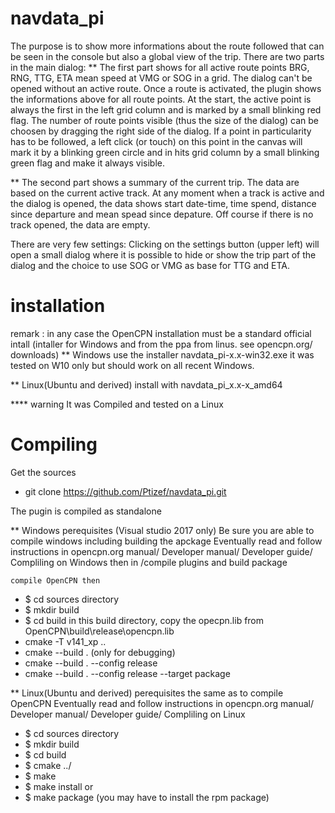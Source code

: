 # navdata_pi

The purpose is to show more informations about the route followed that can be seen in the console but also a global view of the trip.
There are two parts in the main dialog:
  ** The first part shows for all active route points BRG, RNG, TTG, ETA mean speed at VMG or SOG in a grid.
The dialog can't be opened without an active route.
Once a route is activated, the plugin shows the informations above for all route points.
At the start, the active point is always the first in the left grid column  and is marked by a small blinking red flag.
The number of route points visible (thus the size of the dialog) can be choosen by dragging the right side of the dialog.
If a point in particularity has to be followed, a left click (or touch) on this point in the canvas will mark it by a blinking green circle and in hits grid column by a small blinking green flag and make it always visible.

  ** The second part shows a summary of the current trip. The data are based on the current active track. At any moment when a track is active and the dialog is opened, the data shows start date-time, time spend, distance since departure and mean spead since depature.
Off course if there is no track opened, the data are empty.

There are very few settings:
Clicking on the settings button (upper left) will open a small dialog where it is possible to hide or show the trip part of the dialog and the choice to use SOG or VMG as base for TTG and ETA.

installation
============


remark : in any case the OpenCPN installation must be a standard official intall
            (intaller for Windows and from the ppa from linus. see opencpn.org/ downloads)
** Windows
    use the installer navdata_pi-x.x-win32.exe 
    it was tested on W10 only but should work on all recent Windows.

** Linux(Ubuntu and derived)
    install with navdata_pi_x.x-x_amd64
    
****    warning
            It was Compiled and tested on a Linux 

Compiling
=========
Get the sources
* git clone https://github.com/Ptizef/navdata_pi.git

The pugin is compiled as standalone

** Windows
    perequisites (Visual studio 2017 only)
        Be sure you are able to compile windows including building the apckage
        Eventually read and follow instructions in opencpn.org manual/ Developer manual/ Developer guide/ Compliling on Windows
        then in /compile plugins and build package

    compile OpenCPN then

*    $ cd sources directory
*    $ mkdir build
*    $ cd build
        in this build directory, copy the opecpn.lib from OpenCPN\build\release\opencpn.lib
*    cmake -T v141_xp ..
*    cmake --build .                  (only for debugging)
*    cmake --build . --config release
*    cmake --build . --config release --target package

** Linux(Ubuntu and derived)
    perequisites
        the same as to compile OpenCPN
        Eventually read and follow instructions in opencpn.org manual/ Developer manual/ Developer guide/ Compliling on Linux

*    $ cd sources directory
*    $ mkdir build
*    $ cd build
*    $ cmake ../
*    $ make
*    $ make install
    or
*    $ make package (you may have to install the rpm package)


